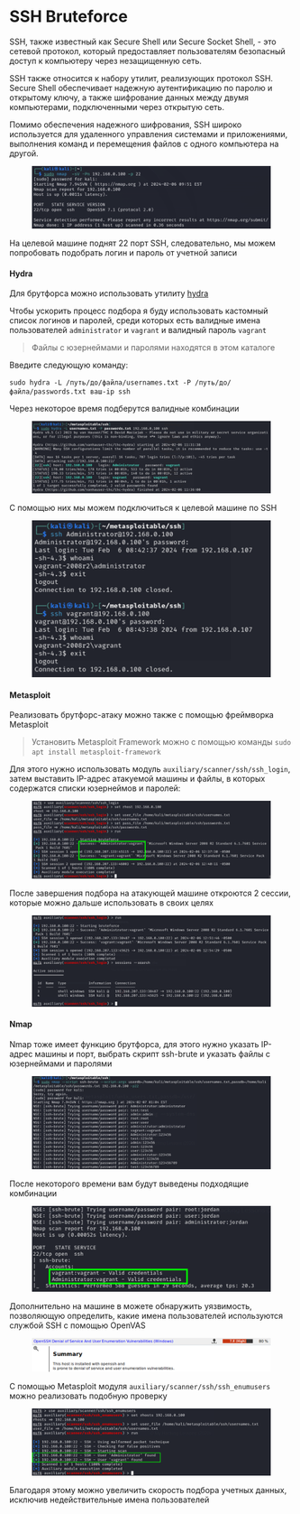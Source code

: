 # SSH Bruteforce

SSH, также известный как Secure Shell или Secure Socket Shell, - это сетевой протокол, который предоставляет пользователям безопасный доступ к компьютеру через незащищенную сеть.

SSH также относится к набору утилит, реализующих протокол SSH. Secure Shell обеспечивает надежную аутентификацию по паролю и открытому ключу, а также шифрование данных между двумя компьютерами, подключенными через открытую сеть.

Помимо обеспечения надежного шифрования, SSH широко используется для удаленного управления системами и приложениями, выполнения команд и перемещения файлов с одного компьютера на другой.

<figure><img src="../.gitbook/assets/image.png" alt=""><figcaption></figcaption></figure>

На целевой машине поднят 22 порт SSH, следовательно, мы можем попробовать подобрать логин и пароль от учетной записи

#### Hydra

Для брутфорса можно использовать утилиту [hydra](https://www.kali.org/tools/hydra/)

Чтобы ускорить процесс подбора я буду использовать кастомный список логинов и паролей, среди которых есть валидные имена пользователей `administrator` и `vagrant` и валидный пароль `vagrant`

> Файлы с юзернеймами и паролями находятся в этом каталоге

Введите следующую команду:

```
sudo hydra -L /путь/до/файла/usernames.txt -P /путь/до/файла/passwords.txt ваш-ip ssh
```

Через некоторое время подберутся валидные комбинации

<figure><img src="../.gitbook/assets/image (1).png" alt=""><figcaption></figcaption></figure>

С помощью них мы можем подключиться к целевой машине по SSH

<figure><img src="../.gitbook/assets/image (2).png" alt=""><figcaption></figcaption></figure>

#### Metasploit

Реализовать брутфорс-атаку можно также с помощью фреймворка Metasploit

> Установить Metasploit Framework можно с помощью команды `sudo apt install metasploit-framework`

Для этого нужно использовать модуль `auxiliary/scanner/ssh/ssh_login`, затем выставить IP-адрес атакуемой машины и файлы, в которых содержатся списки юзернеймов и паролей:

<figure><img src="../.gitbook/assets/image (3).png" alt=""><figcaption></figcaption></figure>

После завершения подбора на атакующей машине откроются 2 сессии, которые можно дальше использовать в своих целях

<figure><img src="../.gitbook/assets/image (4).png" alt=""><figcaption></figcaption></figure>

#### Nmap

Nmap тоже имеет функцию брутфорса, для этого нужно указать IP-адрес машины и порт, выбрать скрипт ssh-brute и указать файлы с юзернеймами и паролями

<figure><img src="../.gitbook/assets/image (5).png" alt=""><figcaption></figcaption></figure>

После некоторого времени вам будут выведены подходящие комбинации

<figure><img src="../.gitbook/assets/image (6).png" alt=""><figcaption></figcaption></figure>

Дополнительно на машине в можете обнаружить уязвимость, позволяющую определить, какие имена пользователей используются службой SSH с помощью OpenVAS

<figure><img src="../.gitbook/assets/image (7).png" alt=""><figcaption></figcaption></figure>

С помощью Metasploit модуля `auxiliary/scanner/ssh/ssh_enumusers` можно реализовать подобную проверку

<figure><img src="../.gitbook/assets/image (8).png" alt=""><figcaption></figcaption></figure>

Благодаря этому можно увеличить скорость подбора учетных данных, исключив недействительные имена пользователей

